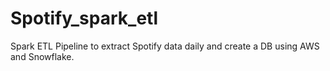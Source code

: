 # Spotify_spark_etl
Spark ETL Pipeline to extract Spotify data daily and create a DB using AWS and Snowflake.
